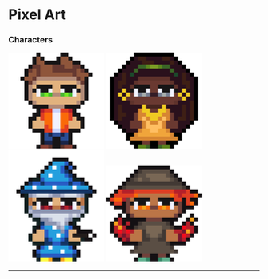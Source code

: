 # Pixel Art
### Characters

![Character](Characters/Boy_Character.png "Boy") ![Character](Characters/Girl_Character.png "Girl") ![Character](Characters/Wizard.png "Wizard") ![Characte](Characters/Fireman.png "Fire")
***